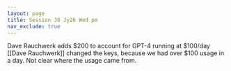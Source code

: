 ```yaml
---
layout: page
title: Session 30 Jy26 Wed pm
nav_exclude: true
---
```


Dave Rauchwerk adds $200 to account for GPT-4
running at $100/day
[[Dave Rauchwerk]] changed the keys, because we had over $100 usage in a day.
Not clear where the usage came from.